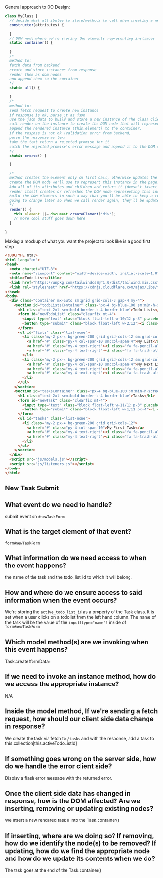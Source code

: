 General approach to OO Design:

```js
class MyClass {
  // decide what attributes to store/methods to call when creating a new instance
  constructor(attributes) {

  }
  // DOM node where we're storing the elements representing instances
  static container() {

  }
  /*
  method to:
  fetch data from backend
  create and store instances from response
  render them as dom nodes
  and append them to the container
  */
  static all() {

  } 
  /*
  method to:
  send fetch request to create new instance
  if response is ok, parse it as json
  use the json data to build and store a new instance of the class client side
  call render on the instance to create the DOM node that will represent it
  append the rendered instance (this.element) to the container.
  if the respose is not ok (validation error from backend) 
  parse the resopnse as text 
  take the text return a rejected promise for it
  catch the rejected promise's error message and append it to the DOM somewhere (this is what we used FlashMessage for)
  */
  static create() {

  }

  /*
  method creates the element only on first call, otherwise updates the existing element
  create the DOM node we'll use to represent this instance in the page. 
  Add all of its attributes and children and return it (doesn't insert to the DOM!!!)
  render itself creates or refreshes the DOM node representing this instance in the HTML document.
  Build the DOM elements in such a way that you'll be able to keep a reference to things that are 
  going to change later so when we call render again, they'll be updated.
  */
  render() {
    this.element ||= document.createElement('div');
    // more cool stuff goes down here
  }

}
```

Making a mockup of what you want the project to look like is a good first step

```html
<!DOCTYPE html>
<html lang="en">
<head>
  <meta charset="UTF-8">
  <meta name="viewport" content="width=device-width, initial-scale=1.0">
  <title>Todo List</title>
  <link href="https://unpkg.com/tailwindcss@^1.0/dist/tailwind.min.css" rel="stylesheet">
  <link rel="stylesheet" href="https://cdnjs.cloudflare.com/ajax/libs/font-awesome/5.15.1/css/all.min.css" integrity="sha512-+4zCK9k+qNFUR5X+cKL9EIR+ZOhtIloNl9GIKS57V1MyNsYpYcUrUeQc9vNfzsWfV28IaLL3i96P9sdNyeRssA==" crossorigin="anonymous" />
</head>
<body>
  <div class="container mx-auto sm:grid grid-cols-3 gap-4 my-4">
    <section id="todoListsContainer" class="px-4 bg-blue-100 sm:min-h-screen rounded-md shadow">
      <h1 class="text-2xl semibold border-b-4 border-blue">Todo Lists</h1>
      <form id="newTodoList" class="clearfix mt-4">
        <input type="text" class="block float-left w-10/12 p-3" placeholder="New List" />
        <button type="submit" class="block float-left w-2/12"><i class="fa fa-plus p-4 z--1 bg-green-400"></i></button>
      </form>
      <ul id="lists" class="list-none">
        <li class="my-2 px-4 bg-green-200 grid grid-cols-12 sm:grid-cols-6">
          <a href="#" class="py-4 col-span-10 sm:col-span-4">My List</a>
          <a href="#" class="my-4 text-right"><i class="fa fa-pencil-alt"></i></a>
          <a href="#" class="my-4 text-right"><i class="fa fa-trash-alt"></i></a>
        </li>
        <li class="my-2 px-4 bg-green-200 grid grid-cols-12 sm:grid-cols-6">
          <a href="#" class="py-4 col-span-10 sm:col-span-4">My Next List</a>
          <a href="#" class="my-4 text-right"><i class="fa fa-pencil-alt"></i></a>
          <a href="#" class="my-4 text-right"><i class="fa fa-trash-alt"></i></a>
        </li>
      </ul>
    </section>
    <section id="tasksContainer" class="px-4 bg-blue-100 sm:min-h-screen col-span-2 rounded-md shadow">
      <h1 class="text-2xl semibold border-b-4 border-blue">Tasks</h1>
      <form id="newTask" class="clearfix mt-4">
        <input type="text" class="block float-left w-11/12 p-3" placeholder="New Task" />
        <button type="submit" class="block float-left w-1/12 px-4"><i class="fa fa-plus p-4 z--1 bg-green-400"></i></button>
      </form>
      <ul id="tasks" class="list-none">
        <li class="my-2 px-4 bg-green-200 grid grid-cols-12">
          <a href="#" class="py-4 col-span-10">My First Task</a>
          <a href="#" class="my-4 text-right"><i class="fa fa-pencil-alt"></i></a>
          <a href="#" class="my-4 text-right"><i class="fa fa-trash-alt"></i></a>
        </li>
      </ul>
    </section>
  </div>
  <script src="js/models.js"></script>
  <script src="js/listeners.js"></script>
</body>
</html>
```

## New Task Submit

## What event do we need to handle?
submit event on `#newTaskForm`
## What is the target element of that event?
`form#newTaskForm`
## What information do we need access to when the event happens? 
the name of the task and the todo_list_id to which it will belong.
## How and where do we ensure access to said information when the event occurs?
We're storing the `active_todo_list_id` as a property of the Task class. It is set when a user clicks on
a todolist from the left hand column.
The name of the task will be the value of the `input[type="name"]` inside of `form#newTaskForm`
## Which model method(s) are we invoking when this event happens?
Task.create(formData)
## If we need to invoke an instance method, how do we access the appropriate instance?
N/A
## Inside the model method, If we're sending a fetch request, how should our client side data change in response?
We create the task via fetch to `/tasks` and with the response, add a task to this.collection[this.activeTodoListId]

## If something goes wrong on the server side, how do we handle the error client side?
Display a flash error message with the returned error.
## Once the client side data has changed in response, how is the DOM affected? Are we inserting, removing or updating existing nodes?
We insert a new rendered task li into the Task.container()
## If inserting, where are we doing so? If removing, how do we identify the node(s) to be removed? If updating, how do we find the appropriate node and how do we update its contents when we do?
The task goes at the end of the Task.container()